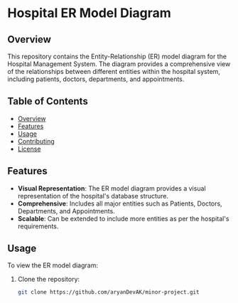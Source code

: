 # Hospital ER Model Diagram

## Overview

This repository contains the Entity-Relationship (ER) model diagram for the Hospital Management System. The diagram provides a comprehensive view of the relationships between different entities within the hospital system, including patients, doctors, departments, and appointments.

## Table of Contents

- [Overview](#overview)
- [Features](#features)
- [Usage](#usage)
- [Contributing](#contributing)
- [License](#license)

## Features

- **Visual Representation**: The ER model diagram provides a visual representation of the hospital's database structure.
- **Comprehensive**: Includes all major entities such as Patients, Doctors, Departments, and Appointments.
- **Scalable**: Can be extended to include more entities as per the hospital's requirements.

## Usage

To view the ER model diagram:

1. Clone the repository:
   ```bash
   git clone https://github.com/aryanDevAK/minor-project.git
   ```
